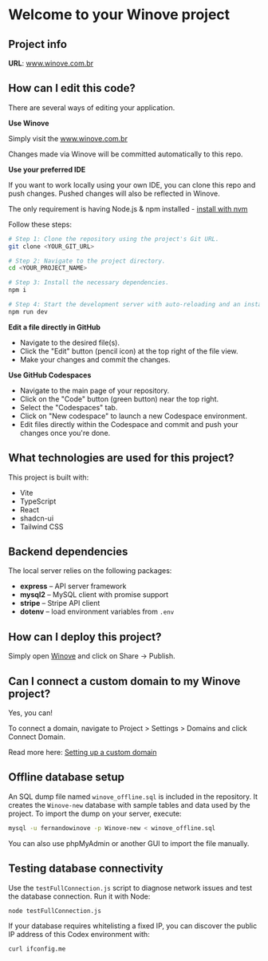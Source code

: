 # Welcome to your Winove project

## Project info

**URL**: www.winove.com.br
## How can I edit this code?

There are several ways of editing your application.

**Use Winove**

Simply visit the www.winove.com.br

Changes made via Winove will be committed automatically to this repo.

**Use your preferred IDE**

If you want to work locally using your own IDE, you can clone this repo and push changes. Pushed changes will also be reflected in Winove.

The only requirement is having Node.js & npm installed - [install with nvm](https://github.com/nvm-sh/nvm#installing-and-updating)

Follow these steps:

```sh
# Step 1: Clone the repository using the project's Git URL.
git clone <YOUR_GIT_URL>

# Step 2: Navigate to the project directory.
cd <YOUR_PROJECT_NAME>

# Step 3: Install the necessary dependencies.
npm i

# Step 4: Start the development server with auto-reloading and an instant preview.
npm run dev
```

**Edit a file directly in GitHub**

- Navigate to the desired file(s).
- Click the "Edit" button (pencil icon) at the top right of the file view.
- Make your changes and commit the changes.

**Use GitHub Codespaces**

- Navigate to the main page of your repository.
- Click on the "Code" button (green button) near the top right.
- Select the "Codespaces" tab.
- Click on "New codespace" to launch a new Codespace environment.
- Edit files directly within the Codespace and commit and push your changes once you're done.

## What technologies are used for this project?

This project is built with:

- Vite
- TypeScript
- React
- shadcn-ui
- Tailwind CSS

## Backend dependencies

The local server relies on the following packages:

- **express** – API server framework
- **mysql2** – MySQL client with promise support
- **stripe** – Stripe API client
- **dotenv** – load environment variables from `.env`

## How can I deploy this project?

Simply open [Winove](https://lovable.dev/projects/47e97737-0d5b-4617-a6fc-0cc3a9fb4b6b) and click on Share -> Publish.

## Can I connect a custom domain to my Winove project?

Yes, you can!

To connect a domain, navigate to Project > Settings > Domains and click Connect Domain.

Read more here: [Setting up a custom domain](https://docs.lovable.dev/tips-tricks/custom-domain#step-by-step-guide)

## Offline database setup

An SQL dump file named `winove_offline.sql` is included in the repository. It creates the `Winove-new` database with sample tables and data used by the project. To import the dump on your server, execute:

```sh
mysql -u fernandowinove -p Winove-new < winove_offline.sql
```

You can also use phpMyAdmin or another GUI to import the file manually.

## Testing database connectivity

Use the `testFullConnection.js` script to diagnose network issues and test the
database connection. Run it with Node:

```sh
node testFullConnection.js
```

If your database requires whitelisting a fixed IP, you can discover the public
IP address of this Codex environment with:

```sh
curl ifconfig.me
```

